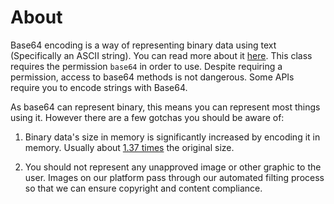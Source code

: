 # About
Base64 encoding is a way of representing binary data using text (Specifically an ASCII string). You can read more about it [here](https://en.wikipedia.org/wiki/Base64).
This class requires the permission `base64` in order to use. Despite requiring a permission, access to base64 methods is not dangerous.
Some APIs require you to encode strings with Base64.

As base64 can represent binary, this means you can represent most things using it.
However there are a few gotchas you should be aware of:
1. Binary data's size in memory is significantly increased by encoding it in memory. Usually about [1.37 times](https://en.wikipedia.org/wiki/Base64#MIME) the original size.

2. You should not represent any unapproved image or other graphic to the user. Images on our platform pass through our automated filting process so that we can ensure copyright and content compliance. 